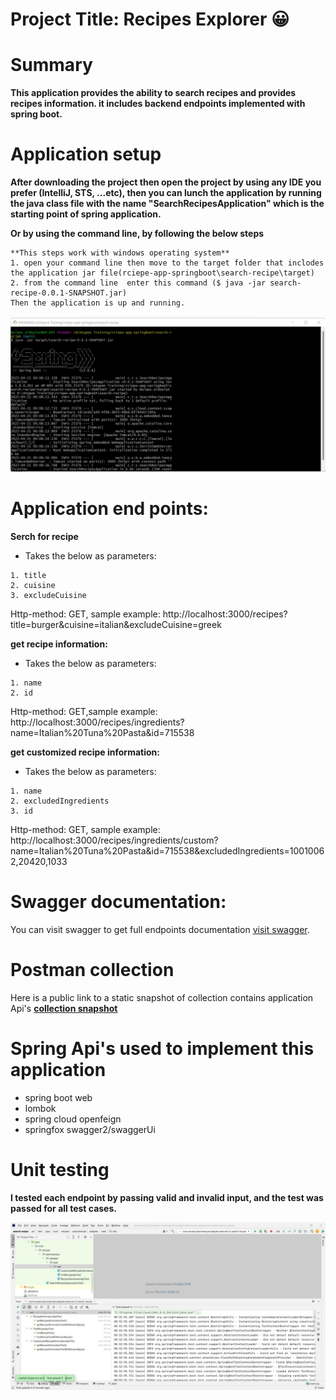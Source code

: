 # Project Title: Recipes Explorer :grinning:
# Summary
**This application provides the ability to search recipes and provides recipes information. it includes backend endpoints implemented with spring boot.**

# Application setup

**After downloading the project then open the project by using any IDE you prefer (IntelliJ, STS, ...etc), 
then you can lunch the application by running the java class file with the name "SearchRecipesApplication" which is the starting point of spring application.**

**Or by using the command line, by following the below steps**
```
**This steps work with windows operating system**
1. open your command line then move to the target folder that inclodes the application jar file(rciepe-app-springboot\search-recipe\target)
2. from the command line  enter this command ($ java -jar search-recipe-0.0.1-SNAPSHOT.jar)
Then the application is up and running.
```
![arch](run-app.jpg)

# Application end points:

**Serch for recipe**
* Takes the below as parameters:
```
1. title
2. cuisine 
3. excludeCuisine
```
Http-method: GET, sample example: http://localhost:3000/recipes?title=burger&cuisine=italian&excludeCuisine=greek

**get recipe information:**
* Takes the below as parameters:
```
1. name
2. id 
```
Http-method: GET,sample example: http://localhost:3000/recipes/ingredients?name=Italian%20Tuna%20Pasta&id=715538

**get customized recipe information:**
* Takes the below as parameters:
```
1. name
2. excludedIngredients 
3. id 
```
Http-method: GET, sample example: http://localhost:3000/recipes/ingredients/custom?name=Italian%20Tuna%20Pasta&id=715538&excludedIngredients=10010062,20420,1033

# Swagger documentation:
You can visit swagger to get full endpoints documentation [visit swagger](http://localhost:3000/swagger-ui.html).

# Postman collection
Here is a public link to a static snapshot of  collection contains application Api's
**[collection snapshot](https://www.getpostman.com/collections/04da810982f8da552de3)**

# Spring Api's used to implement this application 
* spring boot web
* lombok
* spring cloud openfeign
* springfox swagger2/swaggerUi

# Unit testing 
**I tested each endpoint by passing valid and invalid input, and the test was passed for all test cases.**

![arch](test.jpg)
